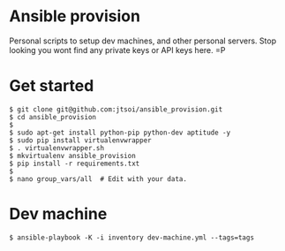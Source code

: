 Ansible provision
=================
Personal scripts to setup dev machines, and other personal servers.
Stop looking you wont find any private keys or API keys here. =P


Get started
===========

    $ git clone git@github.com:jtsoi/ansible_provision.git
    $ cd ansible_provision
    $
    $ sudo apt-get install python-pip python-dev aptitude -y
    $ sudo pip install virtualenvwrapper
    $ . virtualenvwrapper.sh
    $ mkvirtualenv ansible_provision
    $ pip install -r requirements.txt
    $
    $ nano group_vars/all  # Edit with your data.

Dev machine
===========

    $ ansible-playbook -K -i inventory dev-machine.yml --tags=tags
